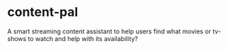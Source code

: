 # content-pal
A smart streaming content assistant to help users find what movies or tv-shows to watch and help with its availability? 
